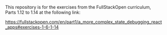 This repository is for the exercises from the FullStackOpen curriculum, Parts 1.12 to 1.14 at the following link:

https://fullstackopen.com/en/part1/a_more_complex_state_debugging_react_apps#exercises-1-6-1-14
